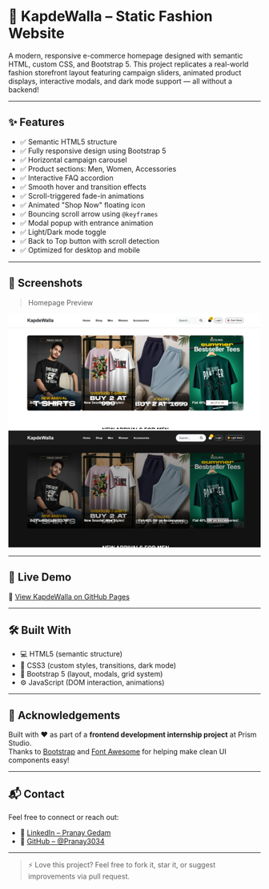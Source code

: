 # 👕 KapdeWalla – Static Fashion Website

A modern, responsive e-commerce homepage designed with semantic HTML, custom CSS, and Bootstrap 5. This project replicates a real-world fashion storefront layout featuring campaign sliders, animated product displays, interactive modals, and dark mode support — all without a backend!

---

## ✨ Features

- ✅ Semantic HTML5 structure
- ✅ Fully responsive design using Bootstrap 5
- ✅ Horizontal campaign carousel
- ✅ Product sections: Men, Women, Accessories
- ✅ Interactive FAQ accordion
- ✅ Smooth hover and transition effects
- ✅ Scroll-triggered fade-in animations
- ✅ Animated "Shop Now" floating icon
- ✅ Bouncing scroll arrow using `@keyframes`
- ✅ Modal popup with entrance animation
- ✅ Light/Dark mode toggle
- ✅ Back to Top button with scroll detection
- ✅ Optimized for desktop and mobile

---

## 📸 Screenshots

> Homepage Preview

![Homepage Preview](assets/screenshot.png)
![Homepage Preview 2](assets/screenshot2.png)

---

## 🚀 Live Demo

🔗 [View KapdeWalla on GitHub Pages](https://Pranay3034.github.io/kapdewalla-homepage-enhanced-animation/)

---

## 🛠️ Built With

- 💻 HTML5 (semantic structure)
- 🎨 CSS3 (custom styles, transitions, dark mode)
- 🧱 Bootstrap 5 (layout, modals, grid system)
- ⚙️ JavaScript (DOM interaction, animations)

---

## 🙌 Acknowledgements

Built with ❤️ as part of a **frontend development internship project** at Prism Studio.  
Thanks to [Bootstrap](https://getbootstrap.com) and [Font Awesome](https://fontawesome.com) for helping make clean UI components easy!

---

## 📬 Contact

Feel free to connect or reach out:

- 🔗 [LinkedIn – Pranay Gedam](https://www.linkedin.com/in/pranay-gedam-b86a0a339/)
- 🐙 [GitHub – @Pranay3034](https://github.com/Pranay3034)

---

> ⚡ Love this project? Feel free to fork it, star it, or suggest improvements via pull request.
